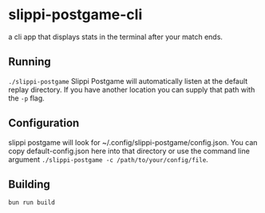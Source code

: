 # slippi-postgame-cli
a cli app that displays stats in the terminal after your match ends.

## Running
`./slippi-postgame`
Slippi Postgame will automatically listen at the default replay directory.  If you have another location you can supply that path with the `-p` flag.

## Configuration
slippi postgame will look for ~/.config/slippi-postgame/config.json. You can copy default-config.json here into that directory or use the command line argument
`./slippi-postgame -c /path/to/your/config/file`.  

## Building
`bun run build`
